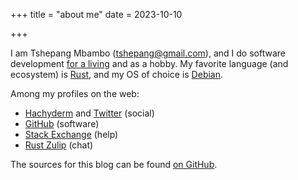 +++
title = "about me"
date = 2023-10-10

+++

I am Tshepang Mbambo (<tshepang@gmail.com>),
and I do software development [for a living] and as a hobby.
My favorite language (and ecosystem) is [Rust],
and my OS of choice is [Debian].

Among my profiles on the web:

- [Hachyderm] and [Twitter] (social)
- [GitHub] (software)
- [Stack Exchange] (help)
- [Rust Zulip] (chat)

The sources for this blog can be found [on GitHub].

[South Africa]: https://en.wikipedia.org/wiki/South_Africa
[for a living]: https://ferrous-systems.com
[Rust]: https://rust-lang.org
[Debian]: https://debian.org
[GitHub]: https://github.com/tshepang
[Stack Exchange]: https://stackexchange.com/users/125744
[Hachyderm]: https://hachyderm.io/@tshepang
[Twitter]: https://twitter.com/tshepang_dev
[on GitHub]: https://github.com/tshepang/blog
[Rust Zulip]: https://rust-lang.zulipchat.com
